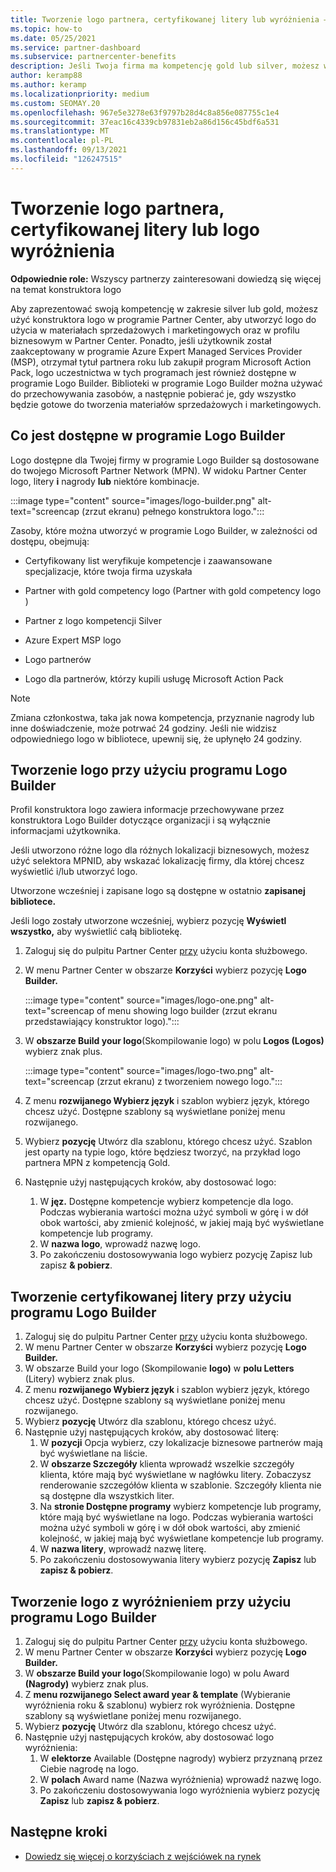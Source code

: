 ```yaml
---
title: Tworzenie logo partnera, certyfikowanej litery lub wyróżnienia — Logo Builder
ms.topic: how-to
ms.date: 05/25/2021
ms.service: partner-dashboard
ms.subservice: partnercenter-benefits
description: Jeśli Twoja firma ma kompetencję gold lub silver, możesz wygenerować logo dostosowane dla twojej firmy lub zażądać dostosowanego certyfikowanego listu weryfikacyjnego przy użyciu narzędzia Logo Builder w Partner Center.
author: keramp88
ms.author: keramp
ms.localizationpriority: medium
ms.custom: SEOMAY.20
ms.openlocfilehash: 967e5e3278e63f9797b28d4c8a856e087755c1e4
ms.sourcegitcommit: 37eac16c4339cb97831eb2a86d156c45bdf6a531
ms.translationtype: MT
ms.contentlocale: pl-PL
ms.lasthandoff: 09/13/2021
ms.locfileid: "126247515"
---
```

# <a name="create-a-partner-logo-certified-letter-or-award-logo"></a>Tworzenie logo partnera, certyfikowanej litery lub logo wyróżnienia

**Odpowiednie role:** Wszyscy partnerzy zainteresowani dowiedzą się więcej na temat konstruktora logo

Aby zaprezentować swoją kompetencję w zakresie silver lub gold, możesz użyć konstruktora logo w programie Partner Center, aby utworzyć logo do użycia w materiałach sprzedażowych i marketingowych oraz w profilu biznesowym w Partner Center. Ponadto, jeśli użytkownik został zaakceptowany w programie Azure Expert Managed Services Provider (MSP), otrzymał tytuł partnera roku lub zakupił program Microsoft Action Pack, logo uczestnictwa w tych programach jest również dostępne w programie Logo Builder. Biblioteki w programie Logo Builder można używać do przechowywania zasobów, a następnie pobierać je, gdy wszystko będzie gotowe do tworzenia materiałów sprzedażowych i marketingowych.

## <a name="what-is-available-in-logo-builder"></a>Co jest dostępne w programie Logo Builder

Logo dostępne dla Twojej firmy w programie Logo Builder są dostosowane do twojego Microsoft Partner Network (MPN). W widoku Partner Center logo, litery **i** nagrody **lub** niektóre kombinacje. 

:::image type="content" source="images/logo-builder.png" alt-text="screencap (zrzut ekranu) pełnego konstruktora logo.":::

Zasoby, które można utworzyć w programie Logo Builder, w zależności od dostępu, obejmują:

- Certyfikowany list weryfikuje kompetencje i zaawansowane specjalizacje, które twoja firma uzyskała

- Partner with gold competency logo (Partner with gold competency logo )

- Partner z logo kompetencji Silver

- Azure Expert MSP logo

- Logo partnerów

- Logo dla partnerów, którzy kupili usługę Microsoft Action Pack

>[!NOTE]
>Zmiana członkostwa, taka jak nowa kompetencja, przyznanie nagrody lub inne doświadczenie, może potrwać 24 godziny. Jeśli nie widzisz odpowiedniego logo w bibliotece, upewnij się, że upłynęło 24 godziny.

## <a name="create-a-logo-using-logo-builder"></a>Tworzenie logo przy użyciu programu Logo Builder

Profil konstruktora logo zawiera informacje przechowywane przez konstruktora Logo Builder dotyczące organizacji i są wyłącznie informacjami użytkownika.

Jeśli utworzono różne logo dla różnych lokalizacji biznesowych, możesz użyć selektora MPNID, aby wskazać lokalizację firmy, dla której chcesz wyświetlić i/lub utworzyć logo.

Utworzone wcześniej i zapisane logo są dostępne w ostatnio **zapisanej bibliotece.**

Jeśli logo zostały utworzone wcześniej, wybierz pozycję **Wyświetl wszystko,** aby wyświetlić całą bibliotekę.

1. Zaloguj się do pulpitu Partner Center [przy](https://partner.microsoft.com/dashboard) użyciu konta służbowego.
1. W menu Partner Center w obszarze **Korzyści** wybierz pozycję **Logo Builder.**

   :::image type="content" source="images/logo-one.png" alt-text="screencap of menu showing logo builder (zrzut ekranu przedstawiający konstruktor logo).":::
1. W **obszarze Build your logo**(Skompilowanie logo) w polu **Logos (Logos)** wybierz znak plus.

   :::image type="content" source="images/logo-two.png" alt-text="screencap (zrzut ekranu) z tworzeniem nowego logo.":::
1. Z menu **rozwijanego Wybierz język** i szablon wybierz język, którego chcesz użyć. Dostępne szablony są wyświetlane poniżej menu rozwijanego.
1. Wybierz **pozycję** Utwórz dla szablonu, którego chcesz użyć. Szablon jest oparty na typie logo, które będziesz tworzyć, na przykład logo partnera MPN z kompetencją Gold.
1. Następnie użyj następujących kroków, aby dostosować logo:
    1. W **jęz.** Dostępne kompetencje wybierz kompetencje dla logo. Podczas wybierania wartości można użyć symboli w górę i w dół obok wartości, aby zmienić kolejność, w jakiej mają być wyświetlane kompetencje lub programy.
    1. W **nazwa logo**, wprowadź nazwę logo.
    1. Po zakończeniu dostosowywania logo wybierz  pozycję Zapisz lub zapisz **& pobierz**.

## <a name="create-a-certified-letter-using-logo-builder"></a>Tworzenie certyfikowanej litery przy użyciu programu Logo Builder

1. Zaloguj się do pulpitu Partner Center [przy](https://partner.microsoft.com/dashboard) użyciu konta służbowego.
1. W menu Partner Center w obszarze **Korzyści** wybierz pozycję **Logo Builder.**
1. W obszarze Build your logo (Skompilowanie **logo)** w **polu Letters** (Litery) wybierz znak plus.
1. Z menu **rozwijanego Wybierz język** i szablon wybierz język, którego chcesz użyć. Dostępne szablony są wyświetlane poniżej menu rozwijanego.
1. Wybierz **pozycję** Utwórz dla szablonu, którego chcesz użyć.
1. Następnie użyj następujących kroków, aby dostosować literę:
    1. W **pozycji** Opcja wybierz, czy lokalizacje biznesowe partnerów mają być wyświetlane na liście.
    1. W **obszarze Szczegóły** klienta wprowadź wszelkie szczegóły klienta, które mają być wyświetlane w nagłówku litery. Zobaczysz renderowanie szczegółów klienta w szablonie. Szczegóły klienta nie są dostępne dla wszystkich liter.
    1. Na **stronie Dostępne programy** wybierz kompetencje lub programy, które mają być wyświetlane na logo. Podczas wybierania wartości można użyć symboli w górę i w dół obok wartości, aby zmienić kolejność, w jakiej mają być wyświetlane kompetencje lub programy.
    1. W **nazwa litery**, wprowadź nazwę literę.
    1. Po zakończeniu dostosowywania litery wybierz pozycję **Zapisz** lub **zapisz & pobierz**.

## <a name="create-an-award-logo-using-logo-builder"></a>Tworzenie logo z wyróżnieniem przy użyciu programu Logo Builder

1. Zaloguj się do pulpitu Partner Center [przy](https://partner.microsoft.com/dashboard) użyciu konta służbowego.
1. W menu Partner Center w obszarze **Korzyści** wybierz pozycję **Logo Builder.**
1. W **obszarze Build your logo**(Skompilowanie logo) w polu Award **(Nagrody)** wybierz znak plus.
1. Z **menu rozwijanego Select award year & template** (Wybieranie wyróżnienia roku & szablonu) wybierz rok wyróżnienia. Dostępne szablony są wyświetlane poniżej menu rozwijanego.
1. Wybierz **pozycję** Utwórz dla szablonu, którego chcesz użyć.
1. Następnie użyj następujących kroków, aby dostosować logo wyróżnienia:
    1. W **elektorze** Available (Dostępne nagrody) wybierz przyznaną przez Ciebie nagrodę na logo.
    1. W **polach** Award name (Nazwa wyróżnienia) wprowadź nazwę logo.
    1. Po zakończeniu dostosowywania logo wyróżnienia wybierz pozycję **Zapisz** lub **zapisz & pobierz**.

## <a name="next-steps"></a>Następne kroki

- [Dowiedz się więcej o korzyściach z wejściówek na rynek](mpn-learn-about-go-to-market-benefits.md)
